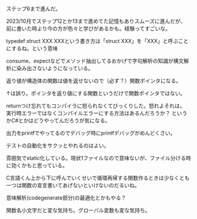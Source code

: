 ステップ6まで進んだ。

2023/10月でステップ12とか13まで進めてた記憶もありスムーズに進んだが、
前に書いた時より今の方が色々と学びがあるかも。経験ってすごいな。

typedef struct XXX XXXという書き方は「struct XXX」を「XXX」と呼ぶことにするね。という意味

consume、expectなどでメソッド抽出してるおかげで字句解析の知識が構文解析に染み出さないようになっている。

返り値が構造体の関数は値を返せないので（必ず？）関数ポインタになる。

↑は誤り。ポインタを返り値にする関数というだけで関数ポインタではない。

returnつけ忘れてもコンパイラに怒られなくてびっくりした。怒れよそれは。
実行時エラーではなくコンパイルエラーにする方法はあるんだろうか？
というかC#とかはどうやってんだろうが気になる。

出力をprintfでやってるのでデバッグ時にprintfデバッグがめんどくさい。

テストの自動化をサクッとやれるのはよい。

雰囲気でstatic化している。現状1ファイルなので意味ないが、ファイル分ける時に効くかもと思っている。

C言語くん上から下に呼んでいくせいで循環再帰する関数作るときは少なくとも一つは関数の宣言書いてあげないといけないのだるいね。

意味解析(codegenerate部分)の最適化とかもやる？

関数名小文字だと変な気持ち。グローバル変数も変な気持ち。
